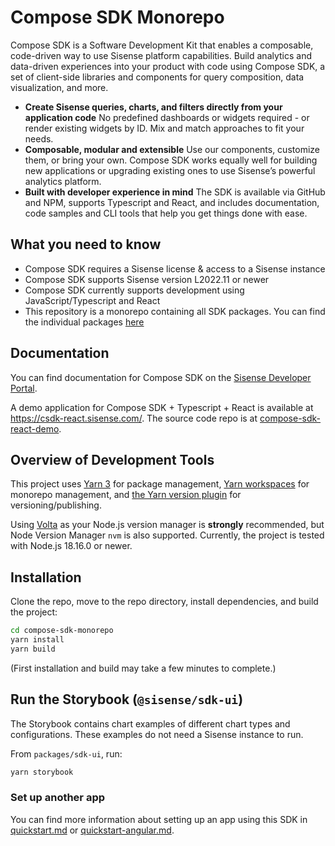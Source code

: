 # Compose SDK Monorepo

Compose SDK is a Software Development Kit that enables a composable, code-driven way to use Sisense platform capabilities. Build analytics and data-driven experiences into your product with code using Compose SDK, a set of client-side libraries and components for query composition, data visualization, and more.

- **Create Sisense queries, charts, and filters directly from your application code**
  No predefined dashboards or widgets required - or render existing widgets by ID. Mix and match approaches to fit your needs.
- **Composable, modular and extensible**
  Use our components, customize them, or bring your own. Compose SDK works equally well for building new applications or upgrading existing ones to use Sisense’s powerful analytics platform.
- **Built with developer experience in mind**
  The SDK is available via GitHub and NPM, supports Typescript and React, and includes documentation, code samples and CLI tools that help you get things done with ease.

## What you need to know

- Compose SDK requires a Sisense license & access to a Sisense instance
- Compose SDK supports Sisense version L2022.11 or newer
- Compose SDK currently supports development using JavaScript/Typescript and React
- This repository is a monorepo containing all SDK packages. You can find the individual packages [here](https://www.npmjs.com/search?q=%40sisense%2Fsdk)

## Documentation

You can find documentation for Compose SDK on the [Sisense Developer Portal](https://sisense.dev).

A demo application for Compose SDK + Typescript + React is available at https://csdk-react.sisense.com/. The source code repo is at [compose-sdk-react-demo](https://github.com/sisense/compose-sdk-react-demo).

## Overview of Development Tools

This project uses [Yarn 3](https://github.com/yarnpkg/berry) for package management,
[Yarn workspaces](https://yarnpkg.com/features/workspaces) for monorepo management,
and [the Yarn version plugin](https://yarnpkg.com/features/release-workflow) for versioning/publishing.

Using [Volta](https://docs.volta.sh/guide/getting-started) as
your Node.js version manager is **strongly** recommended, but Node Version Manager `nvm` is also supported.
Currently, the project is tested with Node.js 18.16.0 or newer.

## Installation

Clone the repo, move to the repo directory, install dependencies, and build the project:

```sh
cd compose-sdk-monorepo
yarn install
yarn build
```

(First installation and build may take a few minutes to complete.)

## Run the Storybook (`@sisense/sdk-ui`)

The Storybook contains chart examples of different chart types and configurations.
These examples do not need a Sisense instance to run.

From `packages/sdk-ui`, run:

```sh
yarn storybook
```

### Set up another app
You can find more information about setting up an app using this SDK in [quickstart.md](./docs-md/sdk/quickstart.md) or [quickstart-angular.md](./docs-md/sdk/quickstart-angular.md).
